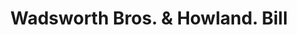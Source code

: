 ---
doi: 10.7916/D8FT9Z27
date_other: '1880'
date_other_textual: 1880-1889
form: printed ephemera
genre:
- Invoices
name:
- Wadsworth Bros. & Howland
object_in_context_url: https://biggert.cul.columbia.edu/items/view/ave_biggert_00467
subject_hierarchical_geographic:
- Boston, Massachusetts, United States
subject_name:
- Wadsworth Bros. & Howland
title: Wadsworth Bros. & Howland. Bill
sort_title: Wadsworth Bros. & Howland. Bill
call_number: ave_biggert_00467
coordinates:
- 42.35805555555556,-71.06361111111111
pid: ave_biggert_00467
identifiers: ave_biggert_00467
permalink: /biggert/ave_biggert_00467/
layout: iiif-image-page
---